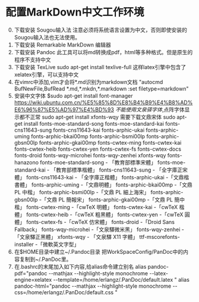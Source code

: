 # 配置MarkDown中文工作环境
0.  下载安装 Sougou输入法
   	注意必须将系统语言设置为中文，否则即使安装的Sougou输入法也无法使用。
1. 	下载安装 Remarkable MarkDown 编辑器
2. 	下载安装 Pandoc
   	此工具可以将md转换成pdf，html等多种格式。但是原生的程序不支持中文
3. 	下载安装 TexLive
   	sudo apt-get install texlive-full
   	这样latex引擎中包含了xelatex引擎，可以支持中文
4. 	在vimrc中添加,vim才会将\*.md识别为markdown文档
   	"autocmd BufNewFile,BufRead \*.md,\*.mkdn,\*.markdown :set filetype=markdown"
5. 	安装中文字体
   	$sudo apt-get install font-manager
   	https://wiki.ubuntu.com.cn/%E5%85%8D%E8%B4%B9%E4%B8%AD%E6%96%87%E5%AD%97%E4%BD%93
   	*不能使用文泉驿字体*,点阵字体显示都不正常
   	sudo apt-get install xfonts-wqy
   	需要下载文鼎宋体
   	sudo apt-get install fonts-moe-standard-song fonts-moe-standard-kai fonts-cns11643-sung fonts-cns11643-kai fonts-arphic-ukai fonts-arphic-uming fonts-arphic-bkai00mp fonts-arphic-bsmi00lp fonts-arphic-gbsn00lp fonts-arphic-gkai00mp fonts-cwtex-ming fonts-cwtex-kai fonts-cwtex-heib fonts-cwtex-yen fonts-cwtex-fs fonts-cwtex-docs fonts-droid fonts-wqy-microhei fonts-wqy-zenhei xfonts-wqy fonts-hanazono
   	fonts-moe-standard-song - 「教育部標準宋體」
	fonts-moe-standard-kai - 「教育部標準楷體」
	fonts-cns11643-sung - 「全字庫正宋體」
	fonts-cns11643-kai - 「全字庫正楷體」
	fonts-arphic-ukai -「文鼎楷書體」
	fonts-arphic-uming -「文鼎明體」
	fonts-arphic-bkai00mp -「文鼎 PL 中楷」
	fonts-arphic-bsmi00lp -「文鼎 PL 細上海宋」
	fonts-arphic-gbsn00lp -「文鼎 PL 簡報宋」
	fonts-arphic-gkai00mp -「文鼎 PL 簡中楷」
	fonts-cwtex-ming -「cwTeX 明體」
	fonts-cwtex-kai -「cwTeX 楷體」
	fonts-cwtex-heib -「cwTeX 粗黑體」
	fonts-cwtex-yen -「cwTeX 圓體」
	fonts-cwtex-fs -「cwTeX 仿宋體」
	fonts-droid -「Droid Sans Fallback」
	fonts-wqy-microhei -「文泉驛微米黑」
	fonts-wqy-zenhei -「文泉驛正黑體」
	xfonts-wqy - 「文泉驛 X11 字體」
	ttf-mscorefonts-installer -「微軟英文字型」 
6. 	在$HOME目录中建立~/.Pandoc目录
    把WorkSpaceConfig/PanDoc中的内容复制到~/.PanDoc里。
7. 	在.bashrc的末尾加入如下内容,给alias命令建立别名
	alias pandoc-pdf="pandoc --mathjax --highlight-style monochrome --latex-engine=xelatex --template=/home/erlangz/.PanDoc/default.latex "
	alias pandoc-html="pandoc --mathjax --highlight-style monochrome --css=/home/erlangz/.PanDoc/default.css "
